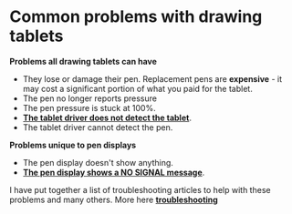 # Common problems with drawing tablets

**Problems all drawing tablets can have** &#x20;

* They lose or damage their pen. Replacement pens are **expensive** - it may cost a significant portion of what you paid for the tablet.
* The pen no longer reports pressure&#x20;
* The pen pressure is stuck at 100%.
* [**The tablet driver does not detect the tablet**](troubleshoot-tablet-driver-does-not-detect-tablet.md).
* The tablet driver cannot detect the pen.

**Problems unique to pen displays**

* The pen display doesn't show anything.
* [**The pen display shows a NO SIGNAL message**](troubleshoot-no-signal.md).&#x20;

I have put together a list of troubleshooting articles to help with these problems and many others. More here [**troubleshooting**](./)&#x20;

